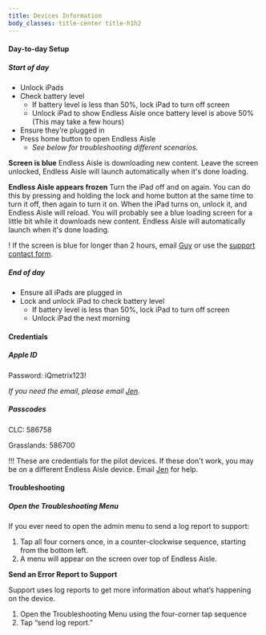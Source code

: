 ```yaml
---
title: Devices Information
body_classes: title-center title-h1h2
---
```


#### Day-to-day Setup

##### Start of day
* Unlock iPads
* Check battery level
    * If battery level is less than 50%, lock iPad to turn off screen
    * Unlock iPad to show Endless Aisle once battery level is above 50% (This may take a few hours)
* Ensure they’re plugged in
* Press home button to open Endless Aisle
    * _See below for troubleshooting different scenarios._

**Screen is blue**
Endless Aisle is downloading new content. Leave the screen unlocked, Endless Aisle will launch automatically when it's done loading.

**Endless Aisle appears frozen**
Turn the iPad off and on again. You can do this by pressing and holding the lock and home button at the same time to turn it off, then again to turn it on.
When the iPad turns on, unlock it, and Endless Aisle will reload. You will probably see a blue loading screen for a little bit while it downloads new content. Endless Aisle will automatically launch when it's done loading.

! If the screen is blue for longer than 2 hours, email [Guy](mailto:guyb@iqmetrix.com) or use the [support contact form](/contact).

##### End of day
* Ensure all iPads are plugged in
* Lock and unlock iPad to check battery level
    * If battery level is less than 50%, lock iPad to turn off screen
    * Unlock iPad the next morning


#### Credentials

##### Apple ID
Password: iQmetrix123!

_If you need the email, please email [Jen](mailto:jenniferg@iqmetrix.com)._

##### Passcodes
CLC: 586758

Grasslands: 586700

!!! These are credentials for the pilot devices. If these don't work, you may be on a different Endless Aisle device. Email [Jen](mailto:jenniferg@iqmetrix.com) for help.

#### Troubleshooting

##### Open the Troubleshooting Menu

If you ever need to open the admin menu to send a log report to support: 
1. Tap all four corners once, in a counter-clockwise sequence, starting from the bottom left.
2. A menu will appear on the screen over top of Endless Aisle.

**Send an Error Report to Support**

Support uses log reports to get more information about what’s happening on the device.
1. Open the Troubleshooting Menu using the four-corner tap sequence
2. Tap “send log report.”
